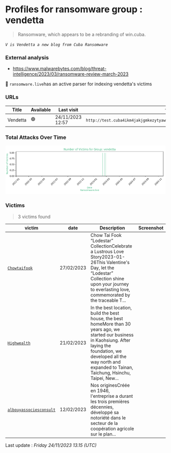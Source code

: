 # Profiles for ransomware group : **vendetta**


> Ransomware, which appears to be a rebranding of win.cuba.

_`V is Vendetta a new blog from Cuba Ransomware`_

### External analysis
- https://www.malwarebytes.com/blog/threat-intelligence/2023/03/ransomware-review-march-2023


🔎 `ransomware.live`has an active  parser for indexing vendetta's victims

### URLs
| Title | Available | Last visit | fqdn | Screenshot 
|---|---|---|---|---|
| Vendetta | 🟢 | 24/11/2023 12:57 | `http://test.cuba4ikm4jakjgmkezytyawtdgr2xymvy6nvzgw5cglswg3si76icnqd.onion` | <a href="https://images.ransomware.live/screenshots/test-cuba4ikm4jakjgmkezytyawtdgr2xymvy6nvzgw5cglswg3si76icnqd-onion.png" target=_blank>📸</a> | 

### Total Attacks Over Time

![Statistics](../graphs/stats-vendetta.png)


### Victims

> 3 victims found

| victim | date | Description | Screenshot | 
|---|---|---|---|
| [`Chowtaifook`](https://google.com/search?q=Chowtaifook) | 27/02/2023 | Chow Tai Fook “Lodestar” CollectionCelebrate a Lustrous Love Story2023-01-26This Valentine's Day, let the “Lodestar” Collection shine upon your journey to everlasting love, commemorated by the traceable T... |   |
| [`Highwealth`](https://google.com/search?q=Highwealth) | 21/02/2023 | In the best location, build the best house, the best homeMore than 30 years ago, we started our business in Kaohsiung. After laying the foundation, we developed all the way north and expanded to Tainan, Taichung, Hsinchu, Taipei, New... |   |
| [`albouyassociesconsult`](https://google.com/search?q=albouyassociesconsult) | 12/02/2023 | Nos originesCréée en 1946, l'entreprise a durant les trois premières décennies, développé sa notoriété dans le secteur de la coopération agricole sur le plan... |   |



Last update : _Friday 24/11/2023 13.15 (UTC)_
